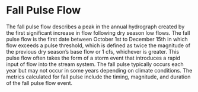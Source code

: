 # Fall Pulse Flow

The fall pulse flow describes a peak in the annual hydrograph created by the first significant increase in flow following dry season low flows. The fall pulse flow is the first date between October 1st to December 15th in which flow exceeds a pulse threshold, which is defined as twice the magnitude of the previous dry season’s base flow or 1 cfs, whichever is greater. This pulse flow often takes the form of a storm event that introduces a rapid input of flow into the stream system. The fall pulse typically occurs each year but may not occur in some years depending on climate conditions. The metrics calculated for fall pulse include the timing, magnitude, and duration of the fall pulse flow event.
